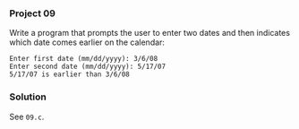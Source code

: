 ### Project 09

Write a program that prompts the user to enter two dates and then indicates
which date comes earlier on the calendar:

```
Enter first date (mm/dd/yyyy): 3/6/08
Enter second date (mm/dd/yyyy): 5/17/07
5/17/07 is earlier than 3/6/08
```

### Solution

See `09.c`.

